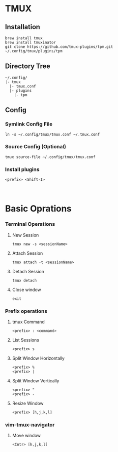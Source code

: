 # TMUX

## Installation

```
brew install tmux
brew install tmuxinator
git clone https://github.com/tmux-plugins/tpm.git ~/.config/tmux/plugins/tpm
```

## Directory Tree

```
~/.config/
|- tmux
  |- tmux.conf
  |- plugins
    |- tpm
```

## Config

### Symlink Config File

```
ln -s ~/.config/tmux/tmux.conf ~/.tmux.conf
```

### Source Config (Optional)

```
tmux source-file ~/.config/tmux/tmux.conf
```

### Install plugins

```
<prefix> <Shift-I>
```

<br/>

# Basic Oprations

### Terminal Operations

1. New Session
    ```
    tmux new -s <sessionName>
    ```
2. Attach Session
   ```
   tmux attach -t <sessionName>
   ```
3. Detach Session
   ```
   tmux detach
   ```
4. Close window
   ```
   exit
   ```

### Prefix operations

1. tmux Command
   ```
   <prefix> : <command>
   ```
2. List Sessions
   ```
   <prefix> s
   ```
3. Split Window Horizontally
   ```
   <prefix> %
   <prefix> |
   ```
4. Split Window Vertically
   ```
   <prefix> "
   <prefix> -
   ```
5. Resize Window
   ```
   <prefix> [h,j,k,l]
   ```

### vim-tmux-navigator

1. Move window
    ```
    <Cntr> [h,j,k,l]
    ```
